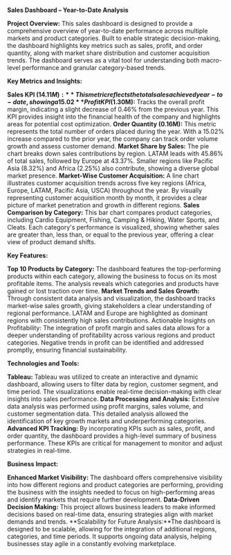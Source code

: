 **Sales Dashboard – Year-to-Date Analysis**

**Project Overview:**
This sales dashboard is designed to provide a comprehensive overview of year-to-date performance across multiple markets and product categories. Built to enable strategic decision-making, the dashboard highlights key metrics such as sales, profit, and order quantity, along with market share distribution and customer acquisition trends. The dashboard serves as a vital tool for understanding both macro-level performance and granular category-based trends.


**Key Metrics and Insights:**

**Sales KPI ($14.11M):** This metric reflects the total sales achieved year-to-date, showing a 15.02% increase versus the previous year. The KPI allows businesses to track revenue growth and compare performance against historical data.
**Profit KPI ($1.30M):** Tracks the overall profit margin, indicating a slight decrease of 0.46% from the previous year. This KPI provides insight into the financial health of the company and highlights areas for potential cost optimization.
**Order Quantity (0.16M):** This metric represents the total number of orders placed during the year. With a 15.02% increase compared to the prior year, the company can track order volume growth and assess customer demand.
**Market Share by Sales:** The pie chart breaks down sales contributions by region. LATAM leads with 45.86% of total sales, followed by Europe at 43.37%. Smaller regions like Pacific Asia (8.32%) and Africa (2.25%) also contribute, showing a diverse global market presence.
**Market-Wise Customer Acquisition:** A line chart illustrates customer acquisition trends across five key regions (Africa, Europe, LATAM, Pacific Asia, USCA) throughout the year. By visually representing customer acquisition month by month, it provides a clear picture of market penetration and growth in different regions.
**Sales Comparison by Category:** This bar chart compares product categories, including Cardio Equipment, Fishing, Camping & Hiking, Water Sports, and Cleats. Each category's performance is visualized, showing whether sales are greater than, less than, or equal to the previous year, offering a clear view of product demand shifts.


**Key Features:**

**Top 10 Products by Category:** The dashboard features the top-performing products within each category, allowing the business to focus on its most profitable items. The analysis reveals which categories and products have gained or lost traction over time.
**Market Trends and Sales Growth:** Through consistent data analysis and visualization, the dashboard tracks market-wise sales growth, giving stakeholders a clear understanding of regional performance. LATAM and Europe are highlighted as dominant regions with consistently high sales contributions.
Actionable Insights on Profitability: The integration of profit margin and sales data allows for a deeper understanding of profitability across various regions and product categories. Negative trends in profit can be identified and addressed promptly, ensuring financial sustainability.


**Technologies and Tools:**

**Tableau:** Tableau was utilized to create an interactive and dynamic dashboard, allowing users to filter data by region, customer segment, and time period. The visualizations enable real-time decision-making with clear insights into sales performance.
**Data Processing and Analysis:** Extensive data analysis was performed using profit margins, sales volume, and customer segmentation data. This detailed analysis allowed the identification of key growth markets and underperforming categories.
**Advanced KPI Tracking:** By incorporating KPIs such as sales, profit, and order quantity, the dashboard provides a high-level summary of business performance. These KPIs are critical for management to monitor and adjust strategies in real-time.


**Business Impact:**

**Enhanced Market Visibility:** The dashboard offers comprehensive visibility into how different regions and product categories are performing, providing the business with the insights needed to focus on high-performing areas and identify markets that require further development.
**Data-Driven Decision Making:** This project allows business leaders to make informed decisions based on real-time data, ensuring strategies align with market demands and trends.
**Scalability for Future Analysis:**The dashboard is designed to be scalable, allowing for the integration of additional regions, categories, and time periods. It supports ongoing data analysis, helping businesses stay agile in a constantly evolving marketplace.
